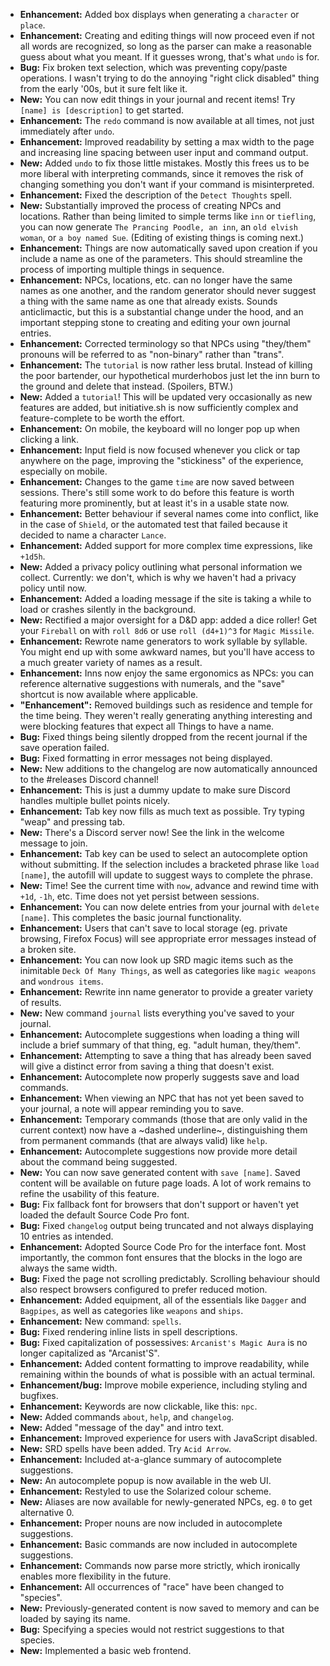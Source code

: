 * **Enhancement:** Added box displays when generating a `character` or `place`.
* **Enhancement:** Creating and editing things will now proceed even if not all
  words are recognized, so long as the parser can make a reasonable guess about
  what you meant. If it guesses wrong, that's what `undo` is for.
* **Bug:** Fix broken text selection, which was preventing copy/paste
  operations. I wasn't trying to do the annoying "right click disabled" thing
  from the early '00s, but it sure felt like it.
* **New:** You can now edit things in your journal and recent items! Try
  `[name] is [description]` to get started.
* **Enhancement:** The `redo` command is now available at all times, not just
  immediately after `undo`.
* **Enhancement:** Improved readability by setting a max width to the page and
  increasing line spacing between user input and command output.
* **New:** Added `undo` to fix those little mistakes. Mostly this frees us to be
  more liberal with interpreting commands, since it removes the risk of changing
  something you don't want if your command is misinterpreted.
* **Enhancement:** Fixed the description of the `Detect Thoughts` spell.
* **New:** Substantially improved the process of creating NPCs and locations.
  Rather than being limited to simple terms like `inn` or `tiefling`, you can
  now generate `The Prancing Poodle, an inn`, an `old elvish woman`, or `a boy
  named Sue`. (Editing of existing things is coming next.)
* **Enhancement:** Things are now automatically saved upon creation if you
  include a name as one of the parameters. This should streamline the process of
  importing multiple things in sequence.
* **Enhancement:** NPCs, locations, etc. can no longer have the same names as
  one another, and the random generator should never suggest a thing with the
  same name as one that already exists. Sounds anticlimactic, but this is a
  substantial change under the hood, and an important stepping stone to creating
  and editing your own journal entries.
* **Enhancement:** Corrected terminology so that NPCs using "they/them" pronouns
  will be referred to as "non-binary" rather than "trans".
* **Enhancement:** The `tutorial` is now rather less brutal. Instead of killing
  the poor bartender, our hypothetical murderhobos just let the inn burn to the
  ground and delete that instead. (Spoilers, BTW.)
* **New:** Added a `tutorial`! This will be updated very occasionally as new
  features are added, but initiative.sh is now sufficiently complex and
  feature-complete to be worth the effort.
* **Enhancement:** On mobile, the keyboard will no longer pop up when clicking a
  link.
* **Enhancement:** Input field is now focused whenever you click or tap anywhere
  on the page, improving the "stickiness" of the experience, especially on
  mobile.
* **Enhancement:** Changes to the game `time` are now saved between sessions.
  There's still some work to do before this feature is worth featuring more
  prominently, but at least it's in a usable state now.
* **Enhancement:** Better behaviour if several names come into conflict, like in
  the case of `Shield`, or the automated test that failed because it decided to
  name a character `Lance`.
* **Enhancement:** Added support for more complex time expressions, like
  `+1d5h`.
* **New:** Added a privacy policy outlining what personal information we
  collect. Currently: we don't, which is why we haven't had a privacy policy
  until now.
* **Enhancement:** Added a loading message if the site is taking a while to load
  or crashes silently in the background.
* **New:** Rectified a major oversight for a D&D app: added a dice roller! Get
  your `Fireball` on with `roll 8d6` or use `roll (d4+1)^3` for `Magic Missile`.
* **Enhancement:** Rewrote name generators to work syllable by syllable. You
  might end up with some awkward names, but you'll have access to a much greater
  variety of names as a result.
* **Enhancement:** Inns now enjoy the same ergonomics as NPCs: you can reference
  alternative suggestions with numerals, and the "save" shortcut is now
  available where applicable.
* **"Enhancement":** Removed buildings such as residence and temple for the time
  being. They weren't really generating anything interesting and were blocking
  features that expect all Things to have a name.
* **Bug:** Fixed things being silently dropped from the recent journal if the
  save operation failed.
* **Bug:** Fixed formatting in error messages not being displayed.
* **New:** New additions to the changelog are now automatically announced to the
  #releases Discord channel!
* **Enhancement:** This is just a dummy update to make sure Discord handles
  multiple bullet points nicely.
* **Enhancement:** Tab key now fills as much text as possible. Try typing "weap"
  and pressing tab.
* **New:** There's a Discord server now! See the link in the welcome message to
  join.
* **Enhancement:** Tab key can be used to select an autocomplete option without
  submitting. If the selection includes a bracketed phrase like `load [name]`,
  the autofill will update to suggest ways to complete the phrase.
* **New:** Time! See the current time with `now`, advance and rewind time with
  `+1d`, `-1h`, etc. Time does not yet persist between sessions.
* **Enhancement:** You can now delete entries from your journal with
  `delete [name]`. This completes the basic journal functionality.
* **Enhancement:** Users that can't save to local storage (eg. private browsing,
  Firefox Focus) will see appropriate error messages instead of a broken site.
* **Enhancement:** You can now look up SRD magic items such as the inimitable
  `Deck Of Many Things`, as well as categories like `magic weapons` and
  `wondrous items`.
* **Enhancement:** Rewrite inn name generator to provide a greater variety of
  results.
* **New:** New command `journal` lists everything you've saved to your journal.
* **Enhancement:** Autocomplete suggestions when loading a thing will include
  a brief summary of that thing, eg. "adult human, they/them".
* **Enhancement:** Attempting to save a thing that has already been saved will
  give a distinct error from saving a thing that doesn't exist.
* **Enhancement:** Autocomplete now properly suggests save and load commands.
* **Enhancement:** When viewing an NPC that has not yet been saved to your
  journal, a note will appear reminding you to save.
* **Enhancement:** Temporary commands (those that are only valid in the current
  context) now have a ~dashed underline~, distinguishing them from permanent
  commands (that are always valid) like `help`.
* **Enhancement:** Autocomplete suggestions now provide more detail about the
  command being suggested.
* **New:** You can now save generated content with `save [name]`. Saved content
  will be available on future page loads. A lot of work remains to refine the
  usability of this feature.
* **Bug:** Fix fallback font for browsers that don't support or haven't yet
  loaded the default Source Code Pro font.
* **Bug:** Fixed `changelog` output being truncated and not always displaying 10
  entries as intended.
* **Enhancement:** Adopted Source Code Pro for the interface font. Most
  importantly, the common font ensures that the blocks in the logo are always
  the same width.
* **Bug:** Fixed the page not scrolling predictably. Scrolling behaviour should
  also respect browsers configured to prefer reduced motion.
* **Enhancement:** Added equipment, all of the essentials like `Dagger` and
  `Bagpipes`, as well as categories like `weapons` and `ships`.
* **Enhancement:** New command: `spells`.
* **Bug:** Fixed rendering inline lists in spell descriptions.
* **Bug:** Fixed capitalization of possessives: `Arcanist's Magic Aura` is no
  longer capitalized as "Arcanist'S".
* **Enhancement:** Added content formatting to improve readability, while
  remaining within the bounds of what is possible with an actual terminal.
* **Enhancement/bug:** Improve mobile experience, including styling and
  bugfixes.
* **Enhancement:** Keywords are now clickable, like this: `npc`.
* **New:** Added commands `about`, `help`, and `changelog`.
* **New:** Added "message of the day" and intro text.
* **Enhancement:** Improved experience for users with JavaScript disabled.
* **New:** SRD spells have been added. Try `Acid Arrow`.
* **Enhancement:** Included at-a-glance summary of autocomplete suggestions.
* **New:** An autocomplete popup is now available in the web UI.
* **Enhancement:** Restyled to use the Solarized colour scheme.
* **New:** Aliases are now available for newly-generated NPCs, eg. `0` to get
  alternative 0.
* **Enhancement:** Proper nouns are now included in autocomplete suggestions.
* **Enhancement:** Basic commands are now included in autocomplete suggestions.
* **Enhancement:** Commands now parse more strictly, which ironically enables
  more flexibility in the future.
* **Enhancement:** All occurrences of "race" have been changed to "species".
* **New:** Previously-generated content is now saved to memory and can be loaded
  by saying its name.
* **Bug:** Specifying a species would not restrict suggestions to that species.
* **New:** Implemented a basic web frontend.
